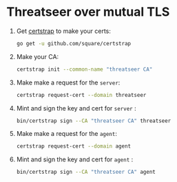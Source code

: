 # Threatseer over mutual TLS

1. Get [certstrap](https://github.com/square/certstrap) to make your certs:
    ```bash
    go get -u github.com/square/certstrap 
    ```
1. Make your CA:
    ```bash
    certstrap init --common-name "threatseer CA"
    ```
1. Make make a request for the `server`:
    ```bash
    certstrap request-cert --domain threatseer
    ```
1. Mint and sign the key and cert for `server`  :
    ```bash
    bin/certstrap sign --CA "threatseer CA" threatseer
    ```
1. Make make a request for the `agent`:
    ```bash
    certstrap request-cert --domain agent
    ```
1. Mint and sign the key and cert for `agent`  :
    ```bash
    bin/certstrap sign --CA "threatseer CA" agent
    ```
